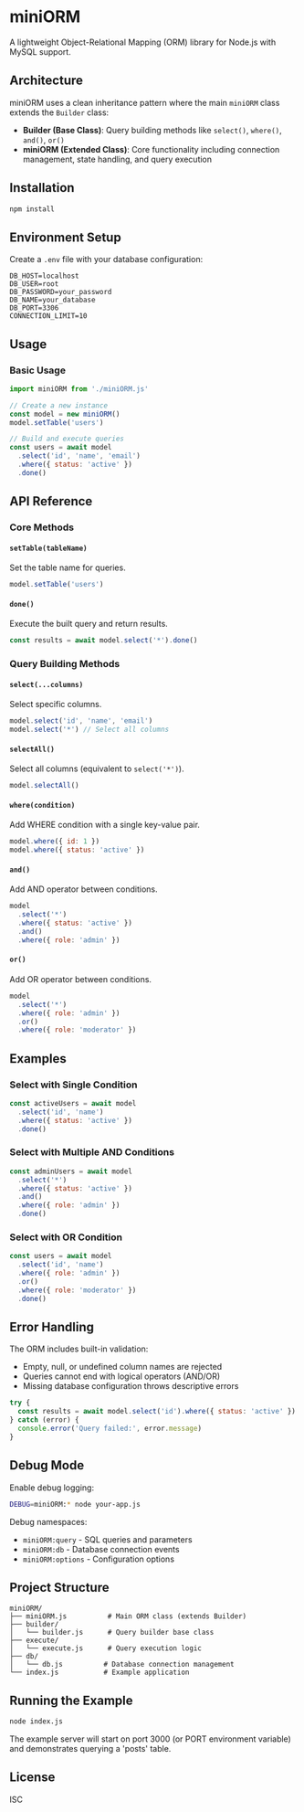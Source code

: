 # miniORM

A lightweight Object-Relational Mapping (ORM) library for Node.js with MySQL support.

## Architecture

miniORM uses a clean inheritance pattern where the main `miniORM` class extends the `Builder` class:

- **Builder (Base Class)**: Query building methods like `select()`, `where()`, `and()`, `or()`
- **miniORM (Extended Class)**: Core functionality including connection management, state handling, and query execution

## Installation

```bash
npm install
```

## Environment Setup

Create a `.env` file with your database configuration:

```env
DB_HOST=localhost
DB_USER=root
DB_PASSWORD=your_password
DB_NAME=your_database
DB_PORT=3306
CONNECTION_LIMIT=10
```

## Usage

### Basic Usage

```javascript
import miniORM from './miniORM.js'

// Create a new instance
const model = new miniORM()
model.setTable('users')

// Build and execute queries
const users = await model
  .select('id', 'name', 'email')
  .where({ status: 'active' })
  .done()
```

## API Reference

### Core Methods

#### `setTable(tableName)`
Set the table name for queries.

```javascript
model.setTable('users')
```

#### `done()`
Execute the built query and return results.

```javascript
const results = await model.select('*').done()
```

### Query Building Methods

#### `select(...columns)`
Select specific columns.

```javascript
model.select('id', 'name', 'email')
model.select('*') // Select all columns
```

#### `selectAll()`
Select all columns (equivalent to `select('*')`).

```javascript
model.selectAll()
```

#### `where(condition)`
Add WHERE condition with a single key-value pair.

```javascript
model.where({ id: 1 })
model.where({ status: 'active' })
```

#### `and()`
Add AND operator between conditions.

```javascript
model
  .select('*')
  .where({ status: 'active' })
  .and()
  .where({ role: 'admin' })
```

#### `or()`
Add OR operator between conditions.

```javascript
model
  .select('*')
  .where({ role: 'admin' })
  .or()
  .where({ role: 'moderator' })
```

## Examples

### Select with Single Condition

```javascript
const activeUsers = await model
  .select('id', 'name')
  .where({ status: 'active' })
  .done()
```

### Select with Multiple AND Conditions

```javascript
const adminUsers = await model
  .select('*')
  .where({ status: 'active' })
  .and()
  .where({ role: 'admin' })
  .done()
```

### Select with OR Condition

```javascript
const users = await model
  .select('id', 'name')
  .where({ role: 'admin' })
  .or()
  .where({ role: 'moderator' })
  .done()
```

## Error Handling

The ORM includes built-in validation:

- Empty, null, or undefined column names are rejected
- Queries cannot end with logical operators (AND/OR)
- Missing database configuration throws descriptive errors

```javascript
try {
  const results = await model.select('id').where({ status: 'active' }).done()
} catch (error) {
  console.error('Query failed:', error.message)
}
```

## Debug Mode

Enable debug logging:

```bash
DEBUG=miniORM:* node your-app.js
```

Debug namespaces:
- `miniORM:query` - SQL queries and parameters
- `miniORM:db` - Database connection events
- `miniORM:options` - Configuration options

## Project Structure

```
miniORM/
├── miniORM.js          # Main ORM class (extends Builder)
├── builder/
│   └── builder.js      # Query builder base class
├── execute/
│   └── execute.js      # Query execution logic
├── db/
│   └── db.js          # Database connection management
└── index.js           # Example application
```

## Running the Example

```bash
node index.js
```

The example server will start on port 3000 (or PORT environment variable) and demonstrates querying a 'posts' table.

## License

ISC